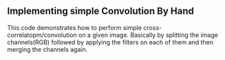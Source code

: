 ## Implementing simple Convolution By Hand

This code demonstrates how to perform simple cross-correlatopm/convolution on a given image. Basically by splitting the image channels(RGB) followed by applying the filters on each of them and then merging the channels again.
